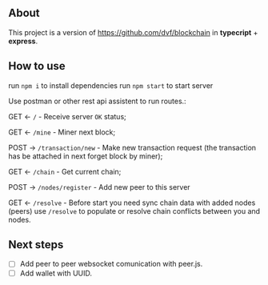 ## About

This project is a version of https://github.com/dvf/blockchain in **typecript** + **express**. 

## How to use

run `npm i` to install dependencies
run `npm start` to start server

Use postman or other rest api assistent to run routes.:

GET <- `/` - Receive server `OK` status;

GET <- `/mine` - Miner next block;

POST -> `/transaction/new` - Make new transaction request (the transaction has be attached in next forget block by miner);

GET <- `/chain` - Get current chain;

POST -> `/nodes/register` - Add new peer to this server

GET <- `/resolve` - Before start you need sync chain data with added nodes (peers) use `/resolve` to populate or resolve chain conflicts between you and nodes.

## Next steps

- [ ] Add peer to peer websocket comunication with peer.js.
- [ ] Add wallet with UUID.
